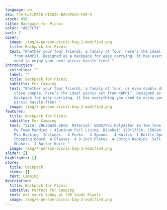```yaml
---
language: en
sku: The-ULTIMATE-PICNIC-BACKPACK-FOR-4
stock: 450
title: Backpack for Picnic
color: "#EC7C71"
sort: 7
cover:
  image: /img/4-person-picnic-bag-2-modified.png
  title: Backpack for Picnic
  text: "Whether your four friends, a family of four, here’s the ideal picnic set
    from KAMPIT. Designed as a backpack for easy carrying, it has everything you
    need to enjoy your next picnic hassle-free! "
introduction:
  introLine: ""
  label: ""
  title: Backpack for Picnic
  subtitle: For Camping
  text: "Whether your four friends, a family of four, or even double dating with a
    close couple, here’s the ideal picnic set from KAMPIT. Designed as a
    backpack for easy carrying, it has everything you need to enjoy your next
    picnic hassle-free! "
  image: /img/4-person-picnic-bag-3-modified.png
features:
  title: Backpack for Picnic
  subtitle: For Camping
  text: "Size: 29L20W39.5Hcm  Material: 600D/Pvc Polyester In Two Tone Color + 6Mm
    Pe Foam Padding + Aluminum Foil Lining  Blanket: 120*135Cm, 150Gsm Fleece +
    Pva Backing  Includes:  4 Forks   4 Spoons   4 Knifes  1 Bottle Opener   1
    Chopping Board  4 Glasses  4 9-inch Plates  4 Cotton Napkins  Salt & Pepper
    Shakers  1 Butter Knife "
  image: /img/4-person-picnic-bag-1-modified.png
slider: []
highlights: []
store:
  title: Backpack
  items: []
  text: Camping
description:
  title: Backpack for Picnic
  subtitle: Perfect for Camping
  text: Get yours today at 299 Saudi Riyals
  image: /img/4-person-picnic-bag-2-modified.png
---
```

